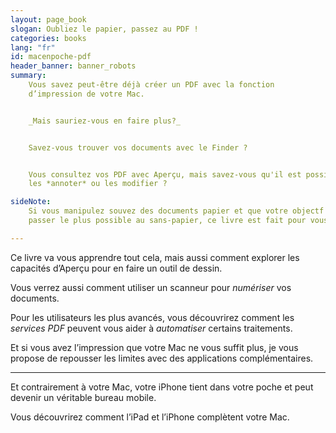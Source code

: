 ```yaml
---
layout: page_book
slogan: Oubliez le papier, passez au PDF !
categories: books
lang: "fr"
id: macenpoche-pdf
header_banner: banner_robots
summary:
    Vous savez peut-être déjà créer un PDF avec la fonction 
    d’impression de votre Mac. 


    _Mais sauriez-vous en faire plus?_


    Savez-vous trouver vos documents avec le Finder ?


    Vous consultez vos PDF avec Aperçu, mais savez-vous qu'il est possible de
    les *annoter* ou les modifier ?

sideNote:
    Si vous manipulez souvez des documents papier et que votre objectf est de 
    passer le plus possible au sans-papier, ce livre est fait pour vous !    

---
```


Ce livre va vous apprendre tout cela, mais aussi comment explorer 
les capacités d’Aperçu pour en faire un outil de dessin. 

Vous verrez aussi comment utiliser un scanneur pour _numériser_ vos documents.

Pour les utilisateurs les plus avancés, vous découvrirez comment les 
_services PDF_ peuvent vous aider à _automatiser_ certains traitements.

Et si vous avez l’impression que votre Mac ne vous suffit plus, 
je vous propose de repousser les limites avec des applications 
complémentaires.

-----

Et contrairement à votre Mac, votre iPhone tient dans votre poche 
et peut devenir un véritable bureau mobile. 

Vous découvrirez comment l’iPad et l’iPhone complètent votre Mac.


